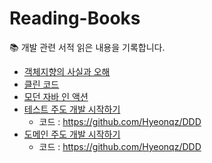# Reading-Books
📚 개발 관련 서적 읽은 내용을 기록합니다.

- <a href=''>객체지향의 사실과 오해 </a>
- <a href=''>클린 코드 </a>
- <a href=''>모던 자바 인 액션</a>
- <a href=''>테스트 주도 개발 시작하기 </a> 
  - 코드 : https://github.com/Hyeonqz/DDD
- <a href=''>도메인 주도 개발 시작하기 </a> 
  - 코드 : https://github.com/Hyeonqz/DDD
